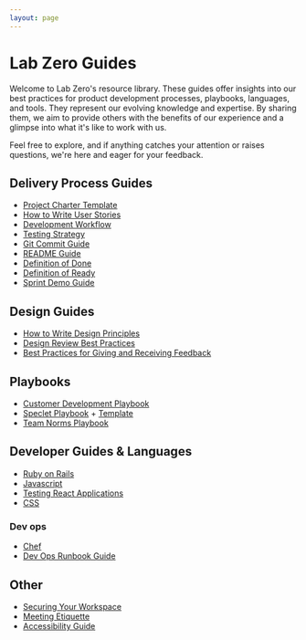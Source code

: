 ```yaml
---
layout: page
---
```


# Lab Zero Guides
Welcome to Lab Zero's resource library. These guides offer insights into our best practices for product development processes, playbooks, languages, and tools. They represent our evolving knowledge and expertise. By sharing them, we aim to provide others with the benefits of our experience and  a glimpse into what it's like to work with us.

Feel free to explore, and if anything catches your attention or raises questions, we're here and eager for your feedback.


## Delivery Process Guides

- [Project Charter Template](/process/project_charter_template.md)
- [How to Write User Stories](/process/how_we_write_user_stories.md)
- [Development Workflow](/process/development_workflow.md)
- [Testing Strategy](/process/testing_strategy.md)
- [Git Commit Guide](/process/commit_guide.md)
- [README Guide](/process/readme_guide.md)
- [Definition of Done](/process/dod.md)
- [Definition of Ready](/process/definition-of-ready.md)
- [Sprint Demo Guide](/process/demo_guide.md)

## Design Guides
- [How to Write Design Principles](/process/writing_design_principles.md)
- [Design Review Best Practices](/process/design-review-best-practices.md)
- [Best Practices for Giving and Receiving Feedback](/process/giving-and-receiving-design-feedback.md)

## Playbooks
- [Customer Development Playbook](/process/customer_development_playbook.md)
- [Speclet Playbook](/process/speclet_playbook.md) + [Template](/process/speclet_template.md)
- [Team Norms Playbook](/process/team_norms_playbook.md)

## Developer Guides & Languages

- [Ruby on Rails](/languages/ruby/ruby_on_rails.md)
- [Javascript](/languages/javascript/code-style-quality-rules.md)
- [Testing React Applications](/languages/javascript/react-testing.md)
- [CSS](languages/css)

### Dev ops

- [Chef](devops/chef)
- [Dev Ops Runbook Guide](/devops/runbook_guide.md)

## Other

- [Securing Your Workspace](/process/securing_your_workspace.md)
- [Meeting Etiquette](/process/Meeting-Etiquette.md)
- [Accessibility Guide](/process/accessibility_guide.md)
